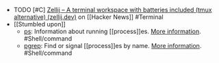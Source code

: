 - TODO [#C] [Zellij – A terminal workspace with batteries included (tmux alternative) (zellij.dev)](https://news.ycombinator.com/item?id=39258823) on [[Hacker News]] #Terminal
- [[Stumbled upon]]
	- [ps](https://command-not-found.com/ps): Information about running [[process]]es. [More information](https://manned.org/ps). #Shell/command
	- [pgrep](https://command-not-found.com/pgrep): Find or signal [[process]]es by name. [More information](https://www.man7.org/linux/man-pages/man1/pkill.1.html). #Shell/command
